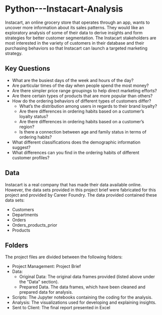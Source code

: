# Python---Instacart-Analysis

Instacart, an online grocery store that operates through an app, wants to uncover more information about its sales patterns. They would like an exploratory analysis of some of their data to derive insights and form strategies for better customer segmentation. The Instacart stakeholders are most interested in the variety of customers in their database and their purchasing behaviors so that Instacart can launch a targeted marketing strategy. 

## Key Questions

- What are the busiest days of the week and hours of the day? 
- Are particular times of the day when people spend the most money? 
- Are there simpler price range groupings to help direct marketing efforts?
- Are there certain types of products that are more popular than others? 
- How do the ordering behaviors of different types of customers differ?
  - What’s the distribution among users in regards to their brand loyalty?
  - Are there differences in ordering habits based on a customer’s loyalty status?
  - Are there differences in ordering habits based on a customer’s region?
  - Is there a connection between age and family status in terms of ordering habits?
- What different classifications does the demographic information suggest?
- What differences can you find in the ordering habits of different customer profiles?
  
## Data

Instacart is a real company that has made their data available online. However, the data sets provided in this project brief were fabricated for this project and provided by Career Foundry. The data provided contained these data sets:
- Customers
- Departments
- Orders
- Orders_products_prior
- Products
 

## Folders

The project files are divided between the following folders:

- Project Management: Project Brief
- Data:
  -  Original Data: The original data frames provided (listed above under the "Data" section).
  -  Prepared Data. The data frames, which have been cleaned and prepared data for analysis.
- Scripts: The Jupyter notebooks containing the coding for the analysis.
- Analysis: The visualizations used for developing and explaining insights.
- Sent to Client: The final report presented in Excel

